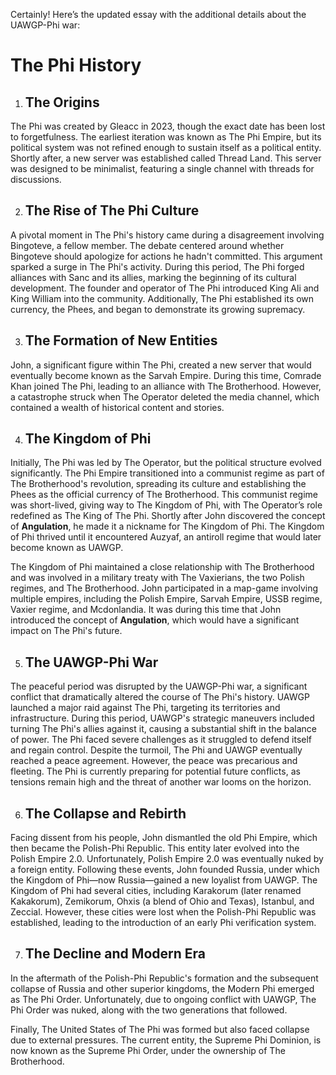 Certainly! Here’s the updated essay with the additional details about the UAWGP-Phi war:

# The Phi History

1. ## The Origins

The Phi was created by Gleacc in 2023, though the exact date has been lost to forgetfulness. The earliest iteration was known as The Phi Empire, but its political system was not refined enough to sustain itself as a political entity. Shortly after, a new server was established called Thread Land. This server was designed to be minimalist, featuring a single channel with threads for discussions.

2. ## The Rise of The Phi Culture

A pivotal moment in The Phi's history came during a disagreement involving Bingoteve, a fellow member. The debate centered around whether Bingoteve should apologize for actions he hadn't committed. This argument sparked a surge in The Phi's activity. During this period, The Phi forged alliances with Sanc and its allies, marking the beginning of its cultural development. The founder and operator of The Phi introduced King Ali and King William into the community. Additionally, The Phi established its own currency, the Phees, and began to demonstrate its growing supremacy.

3. ## The Formation of New Entities

John, a significant figure within The Phi, created a new server that would eventually become known as the Sarvah Empire. During this time, Comrade Khan joined The Phi, leading to an alliance with The Brotherhood. However, a catastrophe struck when The Operator deleted the media channel, which contained a wealth of historical content and stories.

4. ## The Kingdom of Phi

Initially, The Phi was led by The Operator, but the political structure evolved significantly. The Phi Empire transitioned into a communist regime as part of The Brotherhood's revolution, spreading its culture and establishing the Phees as the official currency of The Brotherhood. This communist regime was short-lived, giving way to The Kingdom of Phi, with The Operator’s role redefined as The King of The Phi. Shortly after John discovered the concept of **Angulation**, he made it a nickname for The Kingdom of Phi. The Kingdom of Phi thrived until it encountered Auzyaf, an antiroll regime that would later become known as UAWGP.

The Kingdom of Phi maintained a close relationship with The Brotherhood and was involved in a military treaty with The Vaxierians, the two Polish regimes, and The Brotherhood. John participated in a map-game involving multiple empires, including the Polish Empire, Sarvah Empire, USSB regime, Vaxier regime, and Mcdonlandia. It was during this time that John introduced the concept of **Angulation**, which would have a significant impact on The Phi's future.

5. ## The UAWGP-Phi War

The peaceful period was disrupted by the UAWGP-Phi war, a significant conflict that dramatically altered the course of The Phi's history. UAWGP launched a major raid against The Phi, targeting its territories and infrastructure. During this period, UAWGP's strategic maneuvers included turning The Phi's allies against it, causing a substantial shift in the balance of power. The Phi faced severe challenges as it struggled to defend itself and regain control. Despite the turmoil, The Phi and UAWGP eventually reached a peace agreement. However, the peace was precarious and fleeting. The Phi is currently preparing for potential future conflicts, as tensions remain high and the threat of another war looms on the horizon.

6. ## The Collapse and Rebirth

Facing dissent from his people, John dismantled the old Phi Empire, which then became the Polish-Phi Republic. This entity later evolved into the Polish Empire 2.0. Unfortunately, Polish Empire 2.0 was eventually nuked by a foreign entity. Following these events, John founded Russia, under which the Kingdom of Phi—now Russia—gained a new loyalist from UAWGP. The Kingdom of Phi had several cities, including Karakorum (later renamed Kakakorum), Zemikorum, Ohxis (a blend of Ohio and Texas), Istanbul, and Zeccial. However, these cities were lost when the Polish-Phi Republic was established, leading to the introduction of an early Phi verification system.

7. ## The Decline and Modern Era

In the aftermath of the Polish-Phi Republic's formation and the subsequent collapse of Russia and other superior kingdoms, the Modern Phi emerged as The Phi Order. Unfortunately, due to ongoing conflict with UAWGP, The Phi Order was nuked, along with the two generations that followed.

Finally, The United States of The Phi was formed but also faced collapse due to external pressures. The current entity, the Supreme Phi Dominion, is now known as the Supreme Phi Order, under the ownership of The Brotherhood.
